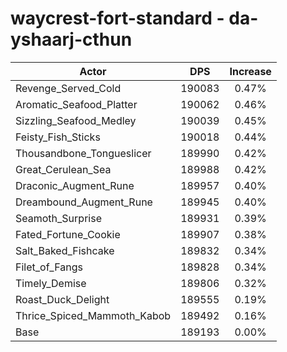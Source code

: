 # waycrest-fort-standard - da-yshaarj-cthun
| Actor | DPS | Increase |
|---|:---:|:---:|
|Revenge_Served_Cold|190083|0.47%|
|Aromatic_Seafood_Platter|190062|0.46%|
|Sizzling_Seafood_Medley|190039|0.45%|
|Feisty_Fish_Sticks|190018|0.44%|
|Thousandbone_Tongueslicer|189990|0.42%|
|Great_Cerulean_Sea|189988|0.42%|
|Draconic_Augment_Rune|189957|0.40%|
|Dreambound_Augment_Rune|189945|0.40%|
|Seamoth_Surprise|189931|0.39%|
|Fated_Fortune_Cookie|189907|0.38%|
|Salt_Baked_Fishcake|189832|0.34%|
|Filet_of_Fangs|189828|0.34%|
|Timely_Demise|189806|0.32%|
|Roast_Duck_Delight|189555|0.19%|
|Thrice_Spiced_Mammoth_Kabob|189492|0.16%|
|Base|189193|0.00%|
